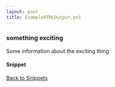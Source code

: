 ```yaml
---
layout: post
title: ExampleHTMLOutput.ps1
---
```


### something exciting

Some information about the exciting thing

#### Snippet

<script async src="https://gist-it.appspot.com/github.com/BanterBoy/scripts-blog/blob/master/PowerShell/snippets/ExampleHTMLOutput.ps1" crossorigin="anonymous"></script>

<a href="/menu/_pages/snippets.html">Back to Snippets</a>
